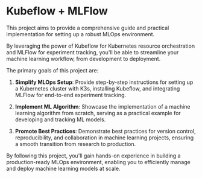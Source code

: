 # Kubeflow + MLFlow

This project aims to provide a comprehensive guide and practical implementation for setting up a robust MLOps environment. 

By leveraging the power of Kubeflow for Kubernetes resource orchestration and MLFlow for experiment tracking, you'll be able to streamline your machine learning workflow, from development to deployment.

The primary goals of this project are:

1. **Simplify MLOps Setup**: Provide step-by-step instructions for setting up a Kubernetes cluster with K3s, installing Kubeflow, and integrating MLFlow for end-to-end experiment tracking.

2. **Implement ML Algorithm**: Showcase the implementation of a machine learning algorithm from scratch, serving as a practical example for developing and tracking ML models.

3. **Promote Best Practices**: Demonstrate best practices for version control, reproducibility, and collaboration in machine learning projects, ensuring a smooth transition from research to production.

By following this project, you'll gain hands-on experience in building a production-ready MLOps environment, enabling you to efficiently manage and deploy machine learning models at scale.

